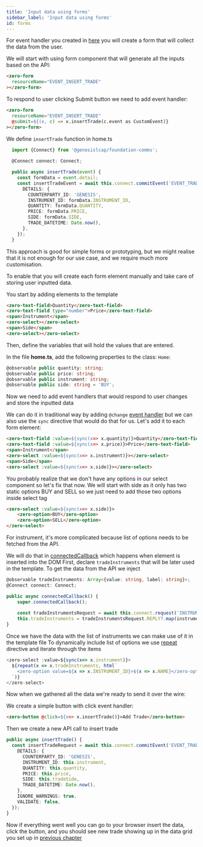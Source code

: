 ```yaml
---
title: 'Input data using forms'
sidebar_label: 'Input data using forms'
id: forms
---
```


For event handler you created in [here](/getting-started/go-to-the-next-level/events#event-handler) you will create a form that will collect the data from the user.

We will start with using form component that will generate all the inputs based on the API:

```html title='home.template.ts'
<zero-form
  resourceName="EVENT_INSERT_TRADE"
></zero-form>
```

To respond to user clicking Submit button we need to add event handler:
```html {3} title='home.template.ts'
<zero-form
  resourceName="EVENT_INSERT_TRADE"
  @submit=${(x, c) => x.insertTrade(c.event as CustomEvent)}
></zero-form>
```

We define `insertTrade` function in home.ts

```typescript title='home.ts'
  import {Connect} from '@genesislcap/foundation-comms';
  
  @Connect connect: Connect;

  public async insertTrade(event) {
    const formData = event.detail;
    const insertTradeEvent = await this.connect.commitEvent('EVENT_TRADE_INSERT', {
      DETAILS: {
        COUNTERPARTY_ID: 'GENESIS',
        INSTRUMENT_ID: formData.INSTRUMENT_ID,
        QUANTITY: formData.QUANTITY,
        PRICE: formData.PRICE,
        SIDE: formData.SIDE,
        TRADE_DATETIME: Date.now(),
      },
    });
  }
```

This approach is good for simple forms or prototyping, but we might realise that it is not enough for our use case, and we require much more customisation.

To enable that you will create each form element manually and take care of storing user inputted data.

You start by adding elements to the template

```html title='home.template.ts' 
<zero-text-field>Quantity</zero-text-field>
<zero-text-field type="number">Price</zero-text-field>
<span>Instrument</span>
<zero-select></zero-select>
<span>Side</span>
<zero-select></zero-select>
```

Then, define the variables that will hold the values that are entered.

In the file **home.ts**, add the following properties to the class: `Home`:

```ts title='home.ts'
@observable public quantity: string;
@observable public price: string;
@observable public instrument: string;
@observable public side: string = 'BUY';
```

Now we need to add event handlers that would respond to user changes and store the inputted data

We can do it in traditional way by adding `@change` [event handler](https://www.fast.design/docs/fast-element/declaring-templates#events) but we can also use the `sync` directive that would do that for us.
Let's add it to each form element:

```html title='home.template.ts' 
<zero-text-field :value=${sync(x=> x.quantity)}>Quantity</zero-text-field>
<zero-text-field :value=${sync(x=> x.price)}>Price</zero-text-field>
<span>Instrument</span>
<zero-select :value=${sync(x=> x.instrument)}></zero-select>
<span>Side</span>
<zero-select :value=${sync(x=> x.side)}></zero-select>
```

You probably realize that we don't have any options in our select component so let's fix that now.
We will start with side as it only has two static options BUY and SELL so we just need to add those two options inside select tag

```html title='home.template.ts' 
<zero-select :value=${sync(x=> x.side)}>
    <zero-option>BUY</zero-option>
    <zero-option>SELL</zero-option>
</zero-select>
```

For instrument, it's more complicated because list of options needs to be fetched from the API.

We will do that in [connectedCallback](https://www.fast.design/docs/fast-element/defining-elements#the-element-lifecycle) which happens when element is inserted into the DOM
First, declare `tradeInstruments` that will be later used in the template.
To get the data from the API we inject
```typescript title='home.ts'
@observable tradeInstruments: Array<{value: string, label: string}>;
@Connect connect: Connect;

public async connectedCallback() {
    super.connectedCallback();
    
    const tradeInstrumentsRequest = await this.connect.request('INSTRUMENT');
    this.tradeInstruments = tradeInstrumentsRequest.REPLY?.map(instrument => ({value: instrument.INSTRUMENT_ID, label: instrument.NAME}));
}
```

Once we have the data with the list of instruments we can make use of it in the template file
To dynamically include list of options we use [repeat](https://www.fast.design/docs/fast-element/using-directives#the-repeat-directive) directive and iterate through the items

```typescript title='home.template.ts' 
<zero-select :value=${sync(x=> x.instrument)}>
  ${repeat(x => x.tradeInstruments, html`
    <zero-option value=${x => x.INSTRUMENT_ID}>${x => x.NAME}</zero-option>
  `)}
</zero-select>
```

Now when we gathered all the data we're ready to send it over the wire:

We create a simple button with click event handler:
```html title='home.template.ts'
<zero-button @click=${x=> x.insertTrade()}>Add Trade</zero-button>
```

Then we create a new API call to insert trade
```typescript title='home.ts'
public async insertTrade() {
  const insertTradeRequest = await this.connect.commitEvent('EVENT_TRADE_INSERT', {
    DETAILS: {
      COUNTERPARTY_ID: 'GENESIS',
      INSTRUMENT_ID: this.instrument,
      QUANTITY: this.quantity,
      PRICE: this.price,
      SIDE: this.tradeSide,
      TRADE_DATETIME: Date.now(),
    },
    IGNORE_WARNINGS: true,
    VALIDATE: false,
  });
}
```

Now if everything went well you can go to your browser insert the data, click the button, and you should see new trade showing up in the data grid you set up in [previous chapter](/getting-started/go-to-the-next-level/data-grid)

